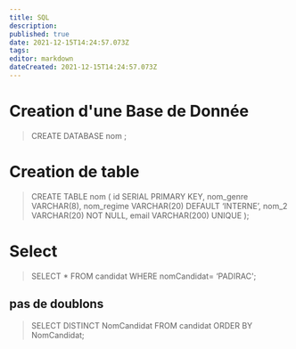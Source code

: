 ```yaml
---
title: SQL
description: 
published: true
date: 2021-12-15T14:24:57.073Z
tags: 
editor: markdown
dateCreated: 2021-12-15T14:24:57.073Z
---
```


# Creation d'une Base de Donnée
> CREATE DATABASE nom ;


# Creation de table
> CREATE TABLE nom (
id SERIAL PRIMARY KEY,
nom_genre VARCHAR(8),
nom_regime VARCHAR(20) DEFAULT ‘INTERNE’,
nom_2 VARCHAR(20) NOT NULL,
email VARCHAR(200) UNIQUE
);

# Select
> SELECT * FROM candidat WHERE nomCandidat= ‘PADIRAC';

## pas de doublons
> SELECT DISTINCT NomCandidat FROM candidat ORDER BY NomCandidat;
                   



